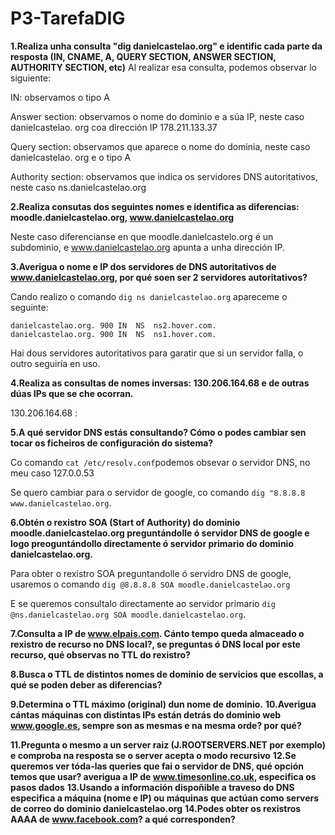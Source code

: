 # P3-TarefaDIG

**1.Realiza unha consulta "dig danielcastelao.org" e identific cada parte da resposta (IN, CNAME, A, QUERY SECTION, ANSWER SECTION, AUTHORITY SECTION, etc)**
Al realizar esa consulta, podemos observar lo siguiente:

IN: observamos o tipo A

Answer section: observamos o nome do dominio e a súa IP, neste caso danielcastelao. org coa dirección IP 178.211.133.37 

Query section: observamos que aparece o nome do dominia, neste caso danielcastelao. org e o tipo A

Authority section: observamos que indica os servidores DNS autoritativos, neste caso ns.danielcastelao.org


**2.Realiza consutas dos seguintes nomes e identifica as diferencias: moodle.danielcastelao.org, www.danielcastelao.org**  

Neste caso diferencianse en que moodle.danielcastelo.org é un subdominio, e www.danielcastelao.org apunta a unha dirección IP.

**3.Averigua o nome e IP dos servidores de DNS autoritativos de www.danielcastelao.org, por qué soen ser 2 servidores autoritativos?**

Cando realizo o comando `dig ns danielcastelao.org` apareceme o seguinte:
```
danielcastelao.org.	900	IN	NS	ns2.hover.com.
danielcastelao.org.	900	IN	NS	ns1.hover.com.
```
Hai dous servidores autoritativos para garatir que si un servidor falla, o outro seguiría en uso.

**4.Realiza as consultas de nomes inversas: 130.206.164.68 e de outras dúas IPs que se che ocorran.**

130.206.164.68 : 

**5.A qué servidor DNS estás consultando? Cómo o podes cambiar sen tocar os ficheiros de configuración do sistema?**

Co comando `cat /etc/resolv.conf`podemos obsevar o servidor DNS, no meu caso  127.0.0.53

Se quero cambiar para o servidor de google, co comando `dig "8.8.8.8 www.danielcastelao.org`.

**6.Obtén o rexistro SOA (Start of Authority) do dominio  moodle.danielcastelao.org preguntándolle ó servidor DNS de google e logo preoguntándollo directamente ó servidor primario do dominio danielcastelao.org.**

Para obter o rexistro SOA preguntandolle ó servidro DNS de google, usaremos o comando `dig @8.8.8.8 SOA moodle.danielcastelao.org`

E se queremos consultalo directamente ao servidor primario `dig @ns.danielcastelao.org SOA moodle.danielcastelao.org`.

**7.Consulta a IP de www.elpais.com. Cánto tempo queda almaceado o rexistro de recurso no DNS local?, se preguntas ó DNS local por este recurso, qué observas no TTL do rexistro?**



**8.Busca o TTL de distintos nomes de dominio de servicios que escollas, a qué se poden deber as diferencias?**

**9.Determina o TTL máximo (original) dun nome de dominio.**
**10.Averigua cántas máquinas con distintas IPs están detrás do dominio web www.google.es, sempre son as mesmas e na mesma orde? por qué?**

**11.Pregunta o mesmo a un server raiz (J.ROOTSERVERS.NET por exemplo) e comproba na resposta se o server acepta o modo recursivo**
**12.Se queremos ver tóda-las queries que fai o servidor de DNS, qué opción temos que usar? averigua a IP de www.timesonline.co.uk, especifica os pasos dados**
**13.Usando a información dispoñible a traveso do DNS especifica a máquina (nome e IP) ou máquinas que actúan como servers de correo do dominio danielcastelao.org**
**14.Podes obter os rexistros AAAA de www.facebook.com? a qué corresponden?**
